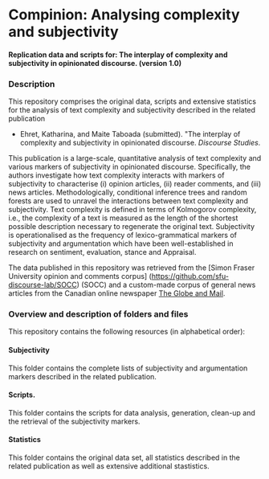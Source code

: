 # Compinion: Analysing complexity and subjectivity

#### Replication data and scripts for: The interplay of complexity and subjectivity in opinionated discourse. (version 1.0)

### Description

This repository comprises the original data, scripts and extensive statistics for the analysis of text complexity and subjectivity described in the related publication

* Ehret, Katharina, and Maite Taboada (submitted). "The interplay of complexity and subjectivity in opinionated discourse. *Discourse Studies*. 

This publication is a large-scale, quantitative analysis of text complexity and various markers of subjectivity in opinionated discourse. Specifically, the authors investigate how text complexity interacts with markers of subjectivity to characterise (i) opinion articles, (ii) reader comments, and (iii) news articles. Methodologically, conditional inference trees and random forests are used to unravel the interactions between text complexity and subjectivity. Text complexity is defined in terms of Kolmogorov complexity, i.e., the complexity of a text is measured as the length of the shortest possible description necessary to regenerate the original text. Subjectivity is operationalised as the frequency of lexico-grammatical markers of subjectivity and argumentation which have been well-established in research on sentiment, evaluation, stance and Appraisal. 

The data published in this repository was retrieved from the [Simon Fraser University opinion and comments corpus] (https://github.com/sfu-discourse-lab/SOCC) (SOCC) and a custom-made corpus of general news articles from the Canadian online newspaper [The Globe and Mail](https://www.theglobeandmail.com/). 


### Overview and description of folders and files

This repository contains the following resources (in alphabetical order):

#### Subjectivity
This folder contains the complete lists of subjectivity and argumentation markers described in the related publication. 

#### Scripts. 
This folder contains the scripts for data analysis, generation, clean-up and the retrieval of the subjectivity markers.


#### Statistics
This folder contains the original data set, all statistics described in the related publication as well as extensive additional stastistics. 
